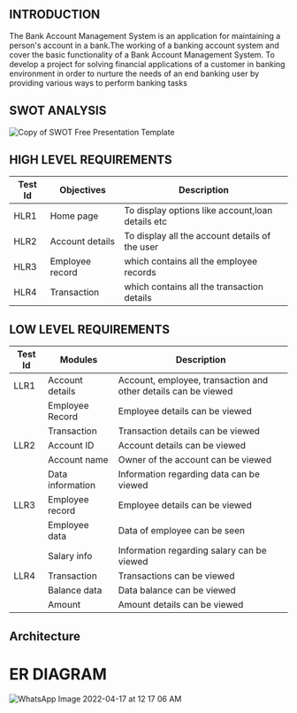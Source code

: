 ## INTRODUCTION
 The Bank Account Management System is an application for maintaining a person's account in a bank.The working of a banking account system and cover the basic functionality of a Bank Account Management System. To develop a project for solving financial applications of a customer in banking environment in order to nurture the needs of an end banking user by providing various ways to perform banking tasks

## SWOT ANALYSIS
![Copy of SWOT Free Presentation Template](https://user-images.githubusercontent.com/53256465/161677291-44650122-3a0f-4761-8cb9-5f14deb0325b.jpg)



## HIGH LEVEL REQUIREMENTS
|Test Id  | Objectives | Description |
|--|--|--|
| HLR1 |Home page| To display options like account,loan details etc|
| HLR2 |Account details| To display all the account details of the user|
| HLR3 |Employee record| which contains all the employee records|
| HLR4 |Transaction| which contains all the transaction details|

## LOW LEVEL REQUIREMENTS
|Test Id  | Modules | Description |
|--|--|--|
| LLR1 |Account details| Account, employee, transaction and other details can be viewed |
|       |Employee Record| Employee details can be viewed |                                   
|       |Transaction| Transaction details can be viewed  |     
| LLR2 |Account ID|Account details can be viewed|
|       |Account name|Owner of the account can be viewed  |
|       |Data information|  Information regarding data can be viewed  |     
| LLR3 |Employee record|Employee details can be viewed|                                |
|       |Employee data| Data of employee can be seen|
|      |Salary info|  Information regarding salary can be viewed|
| LLR4 |Transaction| Transactions can be viewed|
|      |Balance data|  Data balance can be viewed |
|      |Amount|  Amount details can be viewed  |

## Architecture
# ER DIAGRAM
![WhatsApp Image 2022-04-17 at 12 17 06 AM](https://user-images.githubusercontent.com/53256465/163702008-23e3e5e9-0b7e-47d8-b278-2b9f8538618f.jpeg)
